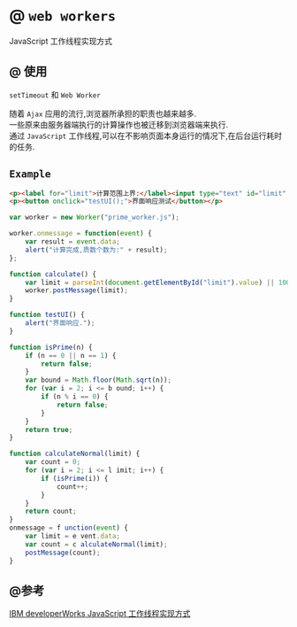# @ `web workers`

JavaScript 工作线程实现方式

## @ 使用

`setTimeout` 和 `Web Worker` 随着 `Ajax` 应用的流行,浏览器所承担的职责也越来越多.   
一些原来由服务器端执行的计算操作也被迁移到浏览器端来执行.   
通过 `JavaScript` 工作线程,可以在不影响页面本身运行的情况下,在后台运行耗时的任务.

## `Example`

```html
<p><label for="limit">计算范围上界:</label><input type="text" id="limit" value="100000"></input><button onclick="calculate();">开始计算</button></p>
<p><button onclick="testUI();">界面响应测试</button></p>
```

```javascript
var worker = new Worker("prime_worker.js");

worker.onmessage = function(event) {
    var result = event.data;
    alert("计算完成,质数个数为:" + result);
};

function calculate() {
    var limit = parseInt(document.getElementById("limit").value) || 100000;
    worker.postMessage(limit);
}

function testUI() {
    alert("界面响应.");
}
```

```javascript
function isPrime(n) {
    if (n == 0 || n == 1) {
        return false;
    }
    var bound = Math.floor(Math.sqrt(n));
    for (var i = 2; i <= b ound; i++) {
        if (n % i == 0) {
            return false;
        }
    }
    return true;
}

function calculateNormal(limit) {
    var count = 0;
    for (var i = 2; i <= l imit; i++) {
        if (isPrime(i)) {
            count++;
        }
    }
    return count;
}
onmessage = f unction(event) {
    var limit = e vent.data;
    var count = c alculateNormal(limit);
    postMessage(count);
}
```

## @参考

[IBM developerWorks JavaScript 工作线程实现方式](https://www.ibm.com/developerworks/cn/web/1105_chengfu_jsworker/)

